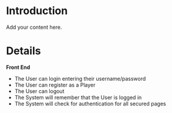 # Introduction #

Add your content here.


# Details #

**Front End**

  * The User can login entering their username/password
  * The User can register as a Player
  * The User can logout
  * The System will remember that the User is logged in
  * The System will check for authentication for all secured pages